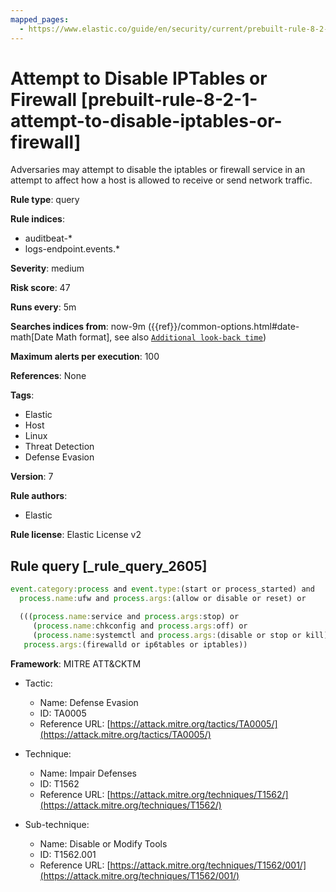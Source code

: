 ```yaml
---
mapped_pages:
  - https://www.elastic.co/guide/en/security/current/prebuilt-rule-8-2-1-attempt-to-disable-iptables-or-firewall.html
---
```


# Attempt to Disable IPTables or Firewall [prebuilt-rule-8-2-1-attempt-to-disable-iptables-or-firewall]

Adversaries may attempt to disable the iptables or firewall service in an attempt to affect how a host is allowed to receive or send network traffic.

**Rule type**: query

**Rule indices**:

* auditbeat-*
* logs-endpoint.events.*

**Severity**: medium

**Risk score**: 47

**Runs every**: 5m

**Searches indices from**: now-9m ({{ref}}/common-options.html#date-math[Date Math format], see also [`Additional look-back time`](docs-content://solutions/security/detect-and-alert/create-detection-rule.md#rule-schedule))

**Maximum alerts per execution**: 100

**References**: None

**Tags**:

* Elastic
* Host
* Linux
* Threat Detection
* Defense Evasion

**Version**: 7

**Rule authors**:

* Elastic

**Rule license**: Elastic License v2

## Rule query [_rule_query_2605]

```js
event.category:process and event.type:(start or process_started) and
  process.name:ufw and process.args:(allow or disable or reset) or

  (((process.name:service and process.args:stop) or
     (process.name:chkconfig and process.args:off) or
     (process.name:systemctl and process.args:(disable or stop or kill))) and
   process.args:(firewalld or ip6tables or iptables))
```

**Framework**: MITRE ATT&CKTM

* Tactic:

    * Name: Defense Evasion
    * ID: TA0005
    * Reference URL: [https://attack.mitre.org/tactics/TA0005/](https://attack.mitre.org/tactics/TA0005/)

* Technique:

    * Name: Impair Defenses
    * ID: T1562
    * Reference URL: [https://attack.mitre.org/techniques/T1562/](https://attack.mitre.org/techniques/T1562/)

* Sub-technique:

    * Name: Disable or Modify Tools
    * ID: T1562.001
    * Reference URL: [https://attack.mitre.org/techniques/T1562/001/](https://attack.mitre.org/techniques/T1562/001/)



